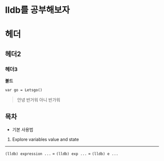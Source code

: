 # lldb를 공부해보자

# 헤더
## 헤더2
### 헤더3
**볼드**

```
var go = Letsgo()
```

> 안녕
> 반거워 
> 아니 반가워

목차
---

* 기본 사용법


1. Explore variables value and state
***

`(lldb) expression ...` = `(lldb) exp ...` = `(lldb) e ...`
